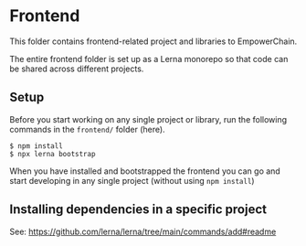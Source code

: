 # Frontend

This folder contains frontend-related project and libraries to EmpowerChain.

The entire frontend folder is set up as a Lerna monorepo so that code can be shared across different projects.

## Setup

Before you start working on any single project or library, run the following commands in the `frontend/` folder (here).
```shell
$ npm install
$ npx lerna bootstrap
```

When you have installed and bootstrapped the frontend you can go and start developing in any single project (without using `npm install`)

## Installing dependencies in a specific project

See: https://github.com/lerna/lerna/tree/main/commands/add#readme